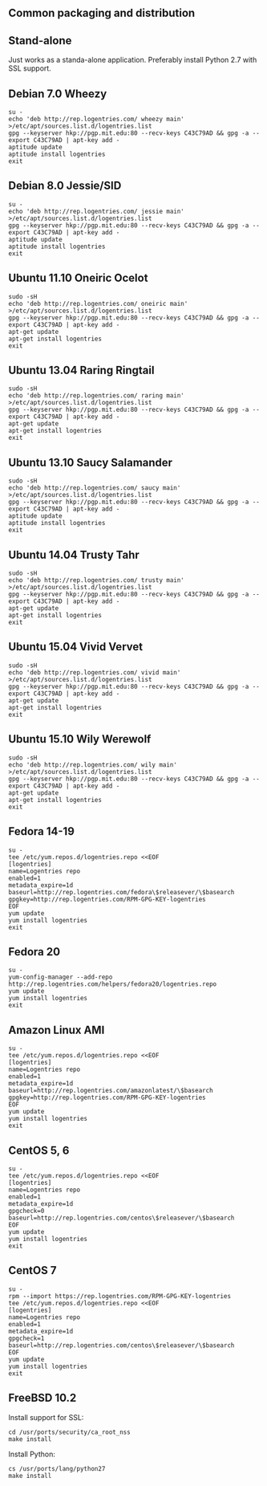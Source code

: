 Common packaging and distribution
---------------------------------


Stand-alone
-----------

Just works as a standa-alone application. Preferably install Python 2.7 with SSL support.


Debian 7.0 Wheezy
------------------

	su -
	echo 'deb http://rep.logentries.com/ wheezy main' >/etc/apt/sources.list.d/logentries.list
	gpg --keyserver hkp://pgp.mit.edu:80 --recv-keys C43C79AD && gpg -a --export C43C79AD | apt-key add -
	aptitude update
	aptitude install logentries
	exit


Debian 8.0 Jessie/SID
---------------------

	su -
	echo 'deb http://rep.logentries.com/ jessie main' >/etc/apt/sources.list.d/logentries.list
	gpg --keyserver hkp://pgp.mit.edu:80 --recv-keys C43C79AD && gpg -a --export C43C79AD | apt-key add -
	aptitude update
	aptitude install logentries
	exit


Ubuntu 11.10 Oneiric Ocelot
-----------------------------

	sudo -sH
	echo 'deb http://rep.logentries.com/ oneiric main' >/etc/apt/sources.list.d/logentries.list
	gpg --keyserver hkp://pgp.mit.edu:80 --recv-keys C43C79AD && gpg -a --export C43C79AD | apt-key add -
	apt-get update
	apt-get install logentries
	exit


Ubuntu 13.04 Raring Ringtail
-----------------------------

	sudo -sH
	echo 'deb http://rep.logentries.com/ raring main' >/etc/apt/sources.list.d/logentries.list
	gpg --keyserver hkp://pgp.mit.edu:80 --recv-keys C43C79AD && gpg -a --export C43C79AD | apt-key add -
	apt-get update
	apt-get install logentries
	exit


Ubuntu 13.10 Saucy Salamander
-----------------------------

	sudo -sH
	echo 'deb http://rep.logentries.com/ saucy main' >/etc/apt/sources.list.d/logentries.list
	gpg --keyserver hkp://pgp.mit.edu:80 --recv-keys C43C79AD && gpg -a --export C43C79AD | apt-key add -
	aptitude update
	aptitude install logentries
	exit


Ubuntu 14.04 Trusty Tahr
------------------------

	sudo -sH
	echo 'deb http://rep.logentries.com/ trusty main' >/etc/apt/sources.list.d/logentries.list
	gpg --keyserver hkp://pgp.mit.edu:80 --recv-keys C43C79AD && gpg -a --export C43C79AD | apt-key add -
	apt-get update
	apt-get install logentries
	exit


Ubuntu 15.04 Vivid Vervet
-------------------------

	sudo -sH
	echo 'deb http://rep.logentries.com/ vivid main' >/etc/apt/sources.list.d/logentries.list
	gpg --keyserver hkp://pgp.mit.edu:80 --recv-keys C43C79AD && gpg -a --export C43C79AD | apt-key add -
	apt-get update
	apt-get install logentries
	exit


Ubuntu 15.10 Wily Werewolf
--------------------------

	sudo -sH
	echo 'deb http://rep.logentries.com/ wily main' >/etc/apt/sources.list.d/logentries.list
	gpg --keyserver hkp://pgp.mit.edu:80 --recv-keys C43C79AD && gpg -a --export C43C79AD | apt-key add -
	apt-get update
	apt-get install logentries
	exit


Fedora 14-19
------------

	su -
	tee /etc/yum.repos.d/logentries.repo <<EOF
	[logentries]
	name=Logentries repo
	enabled=1
	metadata_expire=1d
	baseurl=http://rep.logentries.com/fedora\$releasever/\$basearch
	gpgkey=http://rep.logentries.com/RPM-GPG-KEY-logentries
	EOF
	yum update
	yum install logentries
	exit


Fedora 20
---------

	su -
	yum-config-manager --add-repo http://rep.logentries.com/helpers/fedora20/logentries.repo
	yum update
	yum install logentries
	exit


Amazon Linux AMI
-------------

	su -
	tee /etc/yum.repos.d/logentries.repo <<EOF
	[logentries]
	name=Logentries repo
	enabled=1
	metadata_expire=1d
	baseurl=http://rep.logentries.com/amazonlatest/\$basearch
	gpgkey=http://rep.logentries.com/RPM-GPG-KEY-logentries
	EOF
	yum update
	yum install logentries
	exit


CentOS 5, 6
-----------

	su -
	tee /etc/yum.repos.d/logentries.repo <<EOF
	[logentries]
	name=Logentries repo
	enabled=1
	metadata_expire=1d
	gpgcheck=0
	baseurl=http://rep.logentries.com/centos\$releasever/\$basearch
	EOF
	yum update
	yum install logentries
	exit


CentOS 7
--------

	su -
	rpm --import https://rep.logentries.com/RPM-GPG-KEY-logentries
	tee /etc/yum.repos.d/logentries.repo <<EOF
	[logentries]
	name=Logentries repo
	enabled=1
	metadata_expire=1d
	gpgcheck=1
	baseurl=http://rep.logentries.com/centos\$releasever/\$basearch
	EOF
	yum update
	yum install logentries
	exit


FreeBSD 10.2
------------

Install support for SSL:

	cd /usr/ports/security/ca_root_nss
	make install

Install Python:

	cs /usr/ports/lang/python27
	make install

